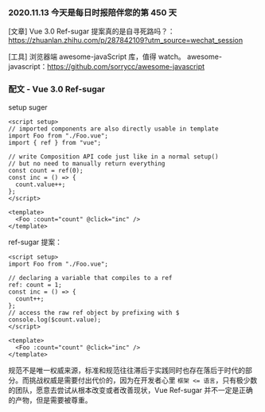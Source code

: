 ### 2020.11.13 今天是每日时报陪伴您的第 450 天

[文章] Vue 3.0 Ref-sugar 提案真的是自寻死路吗？：<https://zhuanlan.zhihu.com/p/287842109?utm_source=wechat_session>

[工具] 浏览器端 awesome-javaScript 库，值得 watch。 awesome-javascript：<https://github.com/sorrycc/awesome-javascript>

### 配文 - Vue 3.0 Ref-sugar

setup suger

```vue
<script setup>
// imported components are also directly usable in template
import Foo from "./Foo.vue";
import { ref } from "vue";

// write Composition API code just like in a normal setup()
// but no need to manually return everything
const count = ref(0);
const inc = () => {
  count.value++;
};
</script>

<template>
  <Foo :count="count" @click="inc" />
</template>
```

ref-sugar 提案：

```vue
<script setup>
import Foo from "./Foo.vue";

// declaring a variable that compiles to a ref
ref: count = 1;
const inc = () => {
  count++;
};
// access the raw ref object by prefixing with $
console.log($count.value);
</script>

<template>
  <Foo :count="count" @click="inc" />
</template>
```

规范不是唯一权威来源，标准和规范往往滞后于实践同时也存在落后于时代的部分。而挑战权威是需要付出代价的，因为在开发者心里 `框架 <= 语言`，只有极少数的团队，愿意去尝试从根本改变或者改善现状，Vue Ref-sugar 并不一定是正确的产物，但是需要被尊重。
